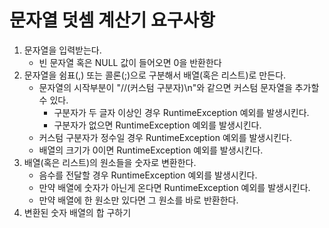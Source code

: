 # 문자열 덧셈 계산기 요구사항

1. 문자열을 입력받는다.
   - 빈 문자열 혹은 NULL 값이 들어오면 0을 반환한다
2. 문자열을 쉼표(,) 또는 콜론(;)으로 구분해서 배열(혹은 리스트)로 만든다.  
   - 문자열의 시작부분이 "//(커스텀 구분자)\n"와 같으면 커스텀 문자열을 추가할 수 있다.
     - 구분자가 두 글자 이상인 경우 RuntimeException 예외를 발생시킨다.
     - 구분자가 없으면 RuntimeException 예외를 발생시킨다. 
   - 커스텀 구분자가 정수일 경우 RuntimeException 예외를 발생시킨다.
   - 배열의 크기가 0이면 RuntimeException 예외를 발생시킨다.
3. 배열(혹은 리스트)의 원소들을 숫자로 변환한다.
   - 음수를 전달할 경우 RuntimeException 예외를 발생시킨다.
   - 만약 배열에 숫자가 아닌게 온다면 RuntimeException 예외를 발생시킨다.
   - 만약 배열에 한 원소만 있다면 그 원소를 바로 반환한다.
4. 변환된 숫자 배열의 합 구하기